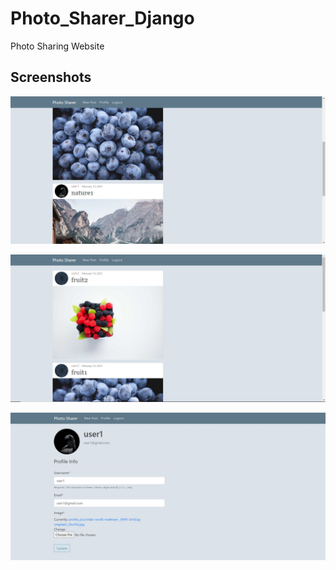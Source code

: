 # Photo_Sharer_Django

Photo Sharing Website

Screenshots  
------------

  ![alt text](https://github.com/gretarob/photo_sharer_django/blob/master/screenshot1.jpg)


  ![alt text](https://github.com/gretarob/photo_sharer_django/blob/master/screenshot2.jpg)

 ![alt text](https://github.com/gretarob/photo_sharer_django/blob/master/screenshot3.jpg)
